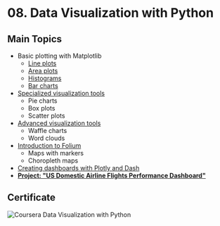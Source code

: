 # 08. Data Visualization with Python
## Main Topics
  * Basic plotting with Matplotlib
    * [Line plots](https://github.com/juliahaselhuhn/IBM-Data-Analyst-Professional-Certificate/tree/main/08.%20Data%20Visualization%20with%20Python/01.%20Matplotlib-Introduction-and-Line-Plots.ipynb)
    * [Area plots](https://github.com/juliahaselhuhn/IBM-Data-Analyst-Professional-Certificate/tree/main/08.%20Data%20Visualization%20with%20Python/02.%20Matplotlib-Area-Plots-Histograms-and-Bar-Charts.ipynb)
    * [Histograms](https://github.com/juliahaselhuhn/IBM-Data-Analyst-Professional-Certificate/tree/main/08.%20Data%20Visualization%20with%20Python/02.%20Matplotlib-Area-Plots-Histograms-and-Bar-Charts.ipynb)
    * [Bar charts](https://github.com/juliahaselhuhn/IBM-Data-Analyst-Professional-Certificate/tree/main/08.%20Data%20Visualization%20with%20Python/02.%20Matplotlib-Area-Plots-Histograms-and-Bar-Charts.ipynb)
  * [Specialized visualization tools](https://github.com/juliahaselhuhn/IBM-Data-Analyst-Professional-Certificate/tree/main/08.%20Data%20Visualization%20with%20Python/03.%20Matplotlib-Pie-Charts-Box-Plots-Scatter-Plots-and-Bubble-Plots.ipynb)
    * Pie charts 
    * Box plots 
    * Scatter plots 
  * [Advanced visualization tools](https://github.com/juliahaselhuhn/IBM-Data-Analyst-Professional-Certificate/tree/main/08.%20Data%20Visualization%20with%20Python/04.%20Advanced%20Visualizations-Waffle-Charts-Word-Clouds-and-Regression-Plots.ipynb)
    * Waffle charts 
    * Word clouds 
  * [Introduction to Folium](https://github.com/juliahaselhuhn/IBM-Data-Analyst-Professional-Certificate/tree/main/08.%20Data%20Visualization%20with%20Python/05.%20Folium-Generating-Maps-in-Python.ipynb)
    * Maps with markers 
    * Choropleth maps
  * [Creating dashboards with Plotly and Dash](https://github.com/juliahaselhuhn/IBM-Data-Analyst-Professional-Certificate/tree/main/08.%20Data%20Visualization%20with%20Python/06.%20Plotly_Basics.ipynb)
  * [**Project: "US Domestic Airline Flights Performance Dashboard"**](https://github.com/juliahaselhuhn/IBM-Data-Analyst-Professional-Certificate/tree/main/08.%20Data%20Visualization%20with%20Python/07.%20Final%20Assignment)
## Certificate
![Coursera Data Visualization with Python](https://user-images.githubusercontent.com/89849171/172789510-b1f4ab6d-9683-4810-8f78-7f386552d8d4.png)
